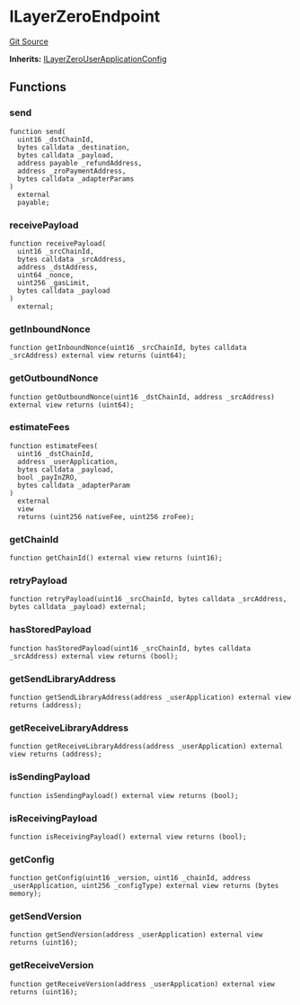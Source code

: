# ILayerZeroEndpoint
[Git Source](https://github.com/manifoldfinance/mevETH2/blob/216fe89b4b259aa768c698247b6facac9d08597e/src/interfaces/ILayerZeroEndpoint.sol)

**Inherits:**
[ILayerZeroUserApplicationConfig](/src/interfaces/ILayerZeroUserApplicationConfig.sol/interface.ILayerZeroUserApplicationConfig.md)


## Functions
### send


```solidity
function send(
  uint16 _dstChainId,
  bytes calldata _destination,
  bytes calldata _payload,
  address payable _refundAddress,
  address _zroPaymentAddress,
  bytes calldata _adapterParams
)
  external
  payable;
```

### receivePayload


```solidity
function receivePayload(
  uint16 _srcChainId,
  bytes calldata _srcAddress,
  address _dstAddress,
  uint64 _nonce,
  uint256 _gasLimit,
  bytes calldata _payload
)
  external;
```

### getInboundNonce


```solidity
function getInboundNonce(uint16 _srcChainId, bytes calldata _srcAddress) external view returns (uint64);
```

### getOutboundNonce


```solidity
function getOutboundNonce(uint16 _dstChainId, address _srcAddress) external view returns (uint64);
```

### estimateFees


```solidity
function estimateFees(
  uint16 _dstChainId,
  address _userApplication,
  bytes calldata _payload,
  bool _payInZRO,
  bytes calldata _adapterParam
)
  external
  view
  returns (uint256 nativeFee, uint256 zroFee);
```

### getChainId


```solidity
function getChainId() external view returns (uint16);
```

### retryPayload


```solidity
function retryPayload(uint16 _srcChainId, bytes calldata _srcAddress, bytes calldata _payload) external;
```

### hasStoredPayload


```solidity
function hasStoredPayload(uint16 _srcChainId, bytes calldata _srcAddress) external view returns (bool);
```

### getSendLibraryAddress


```solidity
function getSendLibraryAddress(address _userApplication) external view returns (address);
```

### getReceiveLibraryAddress


```solidity
function getReceiveLibraryAddress(address _userApplication) external view returns (address);
```

### isSendingPayload


```solidity
function isSendingPayload() external view returns (bool);
```

### isReceivingPayload


```solidity
function isReceivingPayload() external view returns (bool);
```

### getConfig


```solidity
function getConfig(uint16 _version, uint16 _chainId, address _userApplication, uint256 _configType) external view returns (bytes memory);
```

### getSendVersion


```solidity
function getSendVersion(address _userApplication) external view returns (uint16);
```

### getReceiveVersion


```solidity
function getReceiveVersion(address _userApplication) external view returns (uint16);
```

